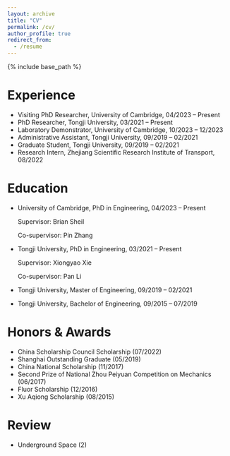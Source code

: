 ```yaml
---
layout: archive
title: "CV"
permalink: /cv/
author_profile: true
redirect_from:
  - /resume
---
```


{% include base_path %}

Experience
======
* Visiting PhD Researcher, University of Cambridge, 04/2023 – Present
* PhD Researcher, Tongji University, 03/2021 – Present
* Laboratory Demonstrator, University of Cambridge, 10/2023 – 12/2023
* Administrative Assistant, Tongji University, 09/2019 – 02/2021
* Graduate Student, Tongji University, 09/2019 – 02/2021
* Research Intern, Zhejiang Scientific Research Institute of Transport, 08/2022

Education
======
* University of Cambridge, PhD in Engineering, 04/2023 – Present

  Supervisor: Brian Sheil
  
  Co-supervisor: Pin Zhang
* Tongji University, PhD in Engineering, 03/2021 – Present

  Supervisor: Xiongyao Xie
  
  Co-supervisor: Pan Li
* Tongji University, Master of Engineering, 09/2019 – 02/2021
* Tongji University, Bachelor of Engineering, 09/2015 – 07/2019

Honors & Awards
======
* China Scholarship Council Scholarship (07/2022)
* Shanghai Outstanding Graduate (05/2019)
* China National Scholarship (11/2017)
* Second Prize of National Zhou Peiyuan Competition on Mechanics (06/2017)
* Fluor Scholarship (12/2016)
* Xu Aqiong Scholarship (08/2015)
  
Review
======
* Underground Space (2)
